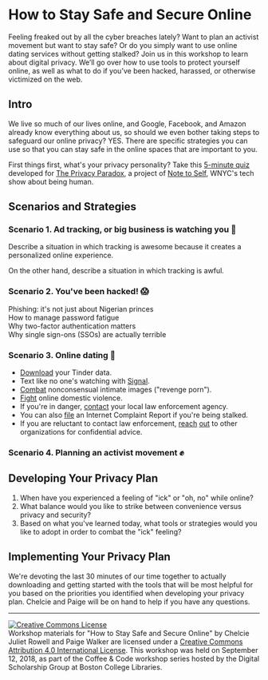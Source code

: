 # How to Stay Safe and Secure Online

Feeling freaked out by all the cyber breaches lately? Want to plan an activist movement but want to stay safe? Or do you simply want to use online dating services without getting stalked? Join us in this workshop to learn about digital privacy. We’ll go over how to use tools to protect yourself online, as well as what to do if you’ve been hacked, harassed, or otherwise victimized on the web.

## Intro

We live so much of our lives online, and Google, Facebook, and Amazon already know everything about us, so should we even bother taking steps to safeguard our online privacy? YES. There are specific strategies you can use so that you can stay safe in the online spaces that are important to you.

First things first, what's your privacy personality? Take this [5-minute quiz](https://wnyc.typeform.com/to/CWAeSB) developed for [The Privacy Paradox](https://project.wnyc.org/privacy-paradox), a project of [Note to Self](https://www.wnycstudios.org/shows/notetoself), WNYC's tech show about being human.

## Scenarios and Strategies

### Scenario 1. Ad tracking, or big business is watching you :eyes:

Describe a situation in which tracking is awesome because it creates a personalized online experience.

On the other hand, describe a situation in which tracking is awful.

### Scenario 2. You've been hacked! :scream:

Phishing: it's not just about Nigerian princes  
How to manage password fatigue  
Why two-factor authentication matters  
Why single sign-ons (SSOs) are actually terrible  

### Scenario 3. Online dating :love_letter:

* [Download](https://account.gotinder.com/data) your Tinder data.
* Text like no one's watching with [Signal](https://www.signal.org/download).
* [Combat](https://www.cybercivilrights.org) nonconsensual intimate images ("revenge porn").
* [Fight](https://nnedv.org/content/safety-net) online domestic violence.
* If you're in danger, [contact](https://www.bc.edu/offices/bcpd/contact-us.html) your local law enforcement agency.
* You can also [file](https://www.ic3.gov) an Internet Complaint Report if you're being stalked.
* If you are reluctant to contact law enforcement, [reach](https://www.womenslaw.org/) [out](https://www.cybercivilrights.org/ccri-crisis-helpline/) to other organizations for confidential advice.

### Scenario 4. Planning an activist movement :fist:

## Developing Your Privacy Plan

1. When have you experienced a feeling of "ick" or "oh, no" while online?
2. What balance would you like to strike between convenience versus privacy and security?
3. Based on what you've learned today, what tools or strategies would you like to adopt in order to combat the "ick" feeling?

## Implementing Your Privacy Plan

We're devoting the last 30 minutes of our time together to actually downloading and getting started with the tools that will be most helpful for you based on the priorities you identified when developing your privacy plan. Chelcie and Paige will be on hand to help if you have any questions.

---

<a rel="license" href="http://creativecommons.org/licenses/by/4.0/"><img alt="Creative Commons License" style="border-width:0" src="https://i.creativecommons.org/l/by/4.0/88x31.png" /></a><br />Workshop materials for "How to Stay Safe and Secure Online" by Chelcie Juliet Rowell and Paige Walker are licensed under a <a rel="license" href="http://creativecommons.org/licenses/by/4.0/">Creative Commons Attribution 4.0 International License</a>. This workshop was held on September 12, 2018, as part of the Coffee & Code workshop series hosted by the Digital Scholarship Group at Boston College Libraries.
